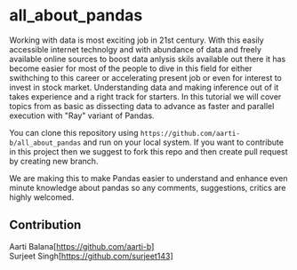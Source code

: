 # all_about_pandas

Working with data is most exciting job in 21st century. With this easily accessible internet technolgy and with abundance of data and freely available online sources to boost data anlysis skils available out there it has become easier for most of the people to dive in this field for either swithching to this career or accelerating present job or even for interest to invest in stock market. Understanding data and making inference out of it takes experience and a right track for starters. In this tutorial we will cover topics from as basic as dissecting data to advance as faster and parallel execution with "Ray" variant of Pandas. 

You can clone this repository using `https://github.com/aarti-b/all_about_pandas` and run on your local system. If you want to contribute in this project then we suggest to fork this repo and then create pull request by creating new branch. 

We are making this to make Pandas easier to understand and enhance even minute knowledge about pandas so any comments, suggestions, critics are highly welcomed.

## Contribution
Aarti Balana[https://github.com/aarti-b] \
Surjeet Singh[https://github.com/surjeet143] 

